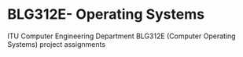 # BLG312E- Operating Systems
 ITU Computer Engineering Department BLG312E (Computer Operating Systems) project assignments
